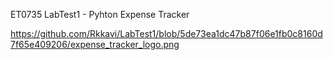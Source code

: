 ET0735 LabTest1 - Pyhton Expense Tracker

https://github.com/Rkkavi/LabTest1/blob/5de73ea1dc47b87f06e1fb0c8160d7f65e409206/expense_tracker_logo.png
